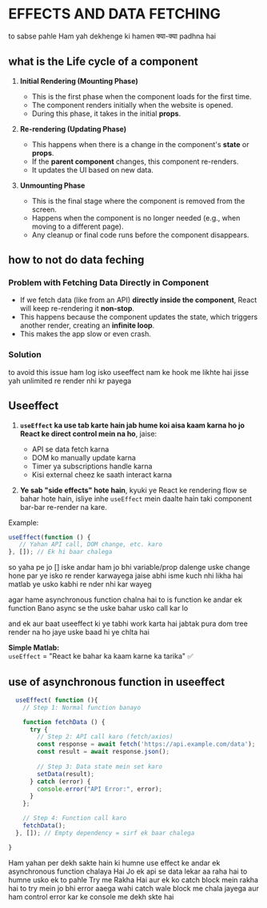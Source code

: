 # EFFECTS AND DATA FETCHING 

to sabse pahle Ham yah dekhenge ki hamen क्या-क्या padhna hai 


## what is the Life cycle of a component 

1. **Initial Rendering (Mounting Phase)**  
   - This is the first phase when the component loads for the first time.  
   - The component renders initially when the website is opened.  
   - During this phase, it takes in the initial **props**.  

2. **Re-rendering (Updating Phase)**  
   - This happens when there is a change in the component's **state** or **props**.  
   - If the **parent component** changes, this component re-renders.  
   - It updates the UI based on new data.  

3. **Unmounting Phase**  
   - This is the final stage where the component is removed from the screen.  
   - Happens when the component is no longer needed (e.g., when moving to a different page).  
   - Any cleanup or final code runs before the component disappears.  


## how to not do data feching

### Problem with Fetching Data Directly in Component
   - If we fetch data (like from an API) **directly inside the component**, React will keep re-rendering it **non-stop**.  
   - This happens because the component updates the state, which triggers another render, creating an **infinite loop**.  
   - This makes the app slow or even crash. 

### Solution 
to avoid this issue ham log isko useeffect nam ke hook me likhte hai jisse yah unlimited re render nhi kr payega 


## Useeffect 

1. **`useEffect` ka use tab karte hain jab hume koi aisa kaam karna ho jo React ke direct control mein na ho**, jaise:  
   - API se data fetch karna  
   - DOM ko manually update karna  
   - Timer ya subscriptions handle karna  
   - Kisi external cheez ke saath interact karna  

2. **Ye sab "side effects" hote hain**, kyuki ye React ke rendering flow se bahar hote hain, isliye inhe `useEffect` mein daalte hain taki component bar-bar re-render na kare.  

Example:  
```jsx
useEffect(function () {  
   // Yahan API call, DOM change, etc. karo  
}, []); // Ek hi baar chalega
```  
so yaha pe jo [] iske andar ham jo bhi variable/prop dalenge uske change hone par ye isko re render karwayega
jaise abhi isme kuch nhi likha hai matlab ye usko kabhi re nder nhi kar wayeg 

agar hame asynchronous function chalna hai to is function ke andar ek function Bano async se the  uske bahar usko call kar lo

and ek aur baat useeffect ki ye tabhi work karta hai jabtak pura dom tree render na ho jaye uske baad hi ye chlta hai

**Simple Matlab:**  
`useEffect` = "React ke bahar ka kaam karne ka tarika" ✅


## use of asynchronous function in useeffect 

```jsx
  useEffect( function (){
    // Step 1: Normal function banayo

    function fetchData () {
      try {
        // Step 2: API call karo (fetch/axios)
        const response = await fetch('https://api.example.com/data');
        const result = await response.json();
        
        // Step 3: Data state mein set karo
        setData(result);
      } catch (error) {
        console.error("API Error:", error);
      }
    };

    // Step 4: Function call karo
    fetchData();
  }, []); // Empty dependency = sirf ek baar chalega

}
```
Ham yahan per dekh sakte hain ki humne use effect ke andar ek asynchronous function chalaya Hai Jo ek api se data lekar aa raha hai to humne usko ek to pahle Try me Rakha Hai aur ek ko catch block mein rakha hai to try mein jo bhi error aaega wahi catch wale block me chala jayega aur ham control error kar ke console me dekh skte hai